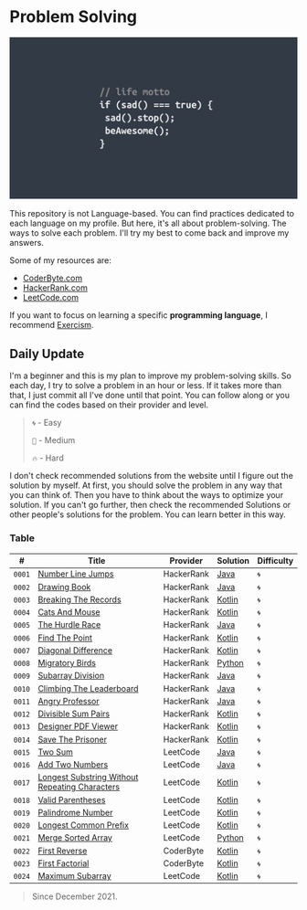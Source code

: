 # Problem Solving

![Header](media/pic01.jpg)

This repository is not Language-based. You can find practices dedicated to each language on my profile. But here, it's all about problem-solving. The ways to solve each problem. I'll try my best to come back and improve my answers.

Some of my resources are:

-   [CoderByte.com](#coderbyte)
-   [HackerRank.com](#hackerrank)
-   [LeetCode.com](#leetcode)

If you want to focus on learning a specific **programming language**, I recommend [Exercism](https://exercism.org/tracks).

## **Daily Update**

I'm a beginner and this is my plan to improve my problem-solving skills. So each day, I try to solve a problem in an hour or less. If it takes more than that, I just commit all I've done until that point. You can follow along or you can find the codes based on their provider and level.

> `🌀` - Easy
>
> `🎯` - Medium
>
> `🔥` - Hard

I don't check recommended solutions from the website until I figure out the solution by myself. At first, you should solve the problem in any way that you can think of. Then you have to think about the ways to optimize your solution. If you can't go further, then check the recommended Solutions or other people's solutions for the problem. You can learn better in this way.

### Table

| # | Title | Provider | Solution | Difficulty |
| ------ | -------- | ------ | ------ | ------ |
| `0001` | [Number Line Jumps](https://www.hackerrank.com/challenges/kangaroo/problem) | HackerRank | [Java](https://github.com/MahdiDavoodi/ProblemSolving/blob/main/HackerRank/NumberLineJumps/Solution.java) | `🌀` |
| `0002` | [Drawing Book](https://www.hackerrank.com/challenges/drawing-book/problem) | HackerRank | [Java](https://github.com/MahdiDavoodi/ProblemSolving/blob/main/HackerRank/DrawingBook/Solution.java) | `🌀` |
| `0003` | [Breaking The Records](https://www.hackerrank.com/challenges/breaking-best-and-worst-records/problem?isFullScreen=true) | HackerRank | [Kotlin](https://github.com/MahdiDavoodi/ProblemSolving/blob/main/HackerRank/BreakingTheRecords/Solution.kt) | `🌀` |
| `0004` | [Cats And Mouse](https://www.hackerrank.com/challenges/cats-and-a-mouse/problem?isFullScreen=true) | HackerRank | [Kotlin](https://github.com/MahdiDavoodi/ProblemSolving/blob/main/HackerRank/CatsAndMouse/Solution.kt) | `🌀` |
| `0005` | [The Hurdle Race](https://www.hackerrank.com/challenges/the-hurdle-race/problem?isFullScreen=true) | HackerRank | [Java](https://github.com/MahdiDavoodi/ProblemSolving/blob/main/HackerRank/TheHurdleRace/Solution.java) | `🌀` |
| `0006` | [Find The Point](https://www.hackerrank.com/challenges/find-point/problem?isFullScreen=true) | HackerRank | [Kotlin](https://github.com/MahdiDavoodi/ProblemSolving/blob/main/HackerRank/FindThePoint/Solution.kt) | `🌀` |
| `0007` | [Diagonal Difference](https://www.hackerrank.com/challenges/diagonal-difference/problem) | HackerRank | [Kotlin](https://github.com/MahdiDavoodi/ProblemSolving/blob/main/HackerRank/DiagonalDifference/Solution.kt) | `🌀` |
| `0008` | [Migratory Birds](https://www.hackerrank.com/challenges/migratory-birds/problem?isFullScreen=true) | HackerRank | [Python](https://github.com/MahdiDavoodi/ProblemSolving/blob/main/HackerRank/MigratoryBirds/Solution.py) | `🌀` |
| `0009` | [Subarray Division](https://www.hackerrank.com/challenges/the-birthday-bar/problem?isFullScreen=true) | HackerRank | [Java](https://github.com/MahdiDavoodi/ProblemSolving/blob/main/HackerRank/SubarrayDivision/Solution.java) | `🌀` |
| `0010` | [Climbing The Leaderboard](https://www.hackerrank.com/challenges/climbing-the-leaderboard/problem?isFullScreen=true) | HackerRank | [Java](https://github.com/MahdiDavoodi/ProblemSolving/blob/main/HackerRank/ClimbingTheLeaderboard/Solution.java) | `🌀` |
| `0011` | [Angry Professor](https://www.hackerrank.com/challenges/angry-professor/problem?isFullScreen=true) | HackerRank | [Java](https://github.com/MahdiDavoodi/ProblemSolving/blob/main/HackerRank/AngryProfessor/Solution.java) | `🌀` |
| `0012` | [Divisible Sum Pairs](https://www.hackerrank.com/challenges/divisible-sum-pairs/problem?isFullScreen=true) | HackerRank | [Kotlin](https://github.com/MahdiDavoodi/ProblemSolving/blob/main/HackerRank/DivisibleSumPairs/Solution.kt) | `🌀` |
| `0013` | [Designer PDF Viewer](https://www.hackerrank.com/challenges/designer-pdf-viewer/problem?isFullScreen=true) | HackerRank | [Kotlin](https://github.com/MahdiDavoodi/ProblemSolving/blob/main/HackerRank/DesignerPdfViewer/Solution.kt) | `🌀` |
| `0014` | [Save The Prisoner](https://www.hackerrank.com/challenges/save-the-prisoner/problem?isFullScreen=true) | HackerRank | [Kotlin](https://github.com/MahdiDavoodi/ProblemSolving/blob/main/HackerRank/SaveThePrisoner/Solution.kt) | `🌀` |
| `0015` | [Two Sum](https://leetcode.com/problems/two-sum/) | LeetCode | [Java](https://github.com/MahdiDavoodi/ProblemSolving/blob/main/LeetCode/TwoSum/Solution.java) | `🌀` |
| `0016` | [Add Two Numbers](https://leetcode.com/problems/add-two-numbers/) | LeetCode | [Java](https://github.com/MahdiDavoodi/ProblemSolving/blob/main/LeetCode/AddTwoNumbers/Solution.java) | `🌀` |
| `0017` | [Longest Substring Without Repeating Characters](https://leetcode.com/problems/longest-substring-without-repeating-characters/) | LeetCode | [Kotlin](https://github.com/MahdiDavoodi/ProblemSolving/blob/main/LeetCode/LongestSubstringWithoutRepeatingCharacters/Solution.kt) | `🌀` |
| `0018` | [Valid Parentheses](https://leetcode.com/problems/valid-parentheses/) | LeetCode | [Kotlin](https://github.com/MahdiDavoodi/ProblemSolving/blob/main/LeetCode/ValidParentheses/Solution.kt) | `🌀` |
| `0019` | [Palindrome Number](https://leetcode.com/problems/palindrome-number/) | LeetCode | [Kotlin](https://github.com/MahdiDavoodi/ProblemSolving/blob/main/LeetCode/PalindromeNumber/Solution.kt) | `🌀` |
| `0020` | [Longest Common Prefix](https://leetcode.com/problems/longest-common-prefix/) | LeetCode | [Kotlin](https://github.com/MahdiDavoodi/ProblemSolving/blob/main/LeetCode/LongestCommonPrefix/Solution.kt) | `🌀` |
| `0021` | [Merge Sorted Array](https://leetcode.com/problems/merge-sorted-array/) | LeetCode | [Python](https://github.com/MahdiDavoodi/ProblemSolving/blob/main/LeetCode/MergeSortedArray/Solution.py) | `🌀` |
| `0022` | [First Reverse](https://coderbyte.com/information/First%20Reverse) | CoderByte | [Kotlin](https://github.com/MahdiDavoodi/ProblemSolving/blob/main/CoderByte/FirstReverse/Solution.kt) | `🌀` |
| `0023` | [First Factorial](https://coderbyte.com/editor/First%20Factorial:Kotlin) | CoderByte | [Kotlin](https://github.com/MahdiDavoodi/ProblemSolving/blob/main/CoderByte/FirstFactorial/Solution.kt) | `🌀` |
| `0024` | [Maximum Subarray](https://leetcode.com/problems/maximum-subarray/) | LeetCode | [Kotlin](https://github.com/MahdiDavoodi/ProblemSolving/blob/main/LeetCode/MaximumSubarray/Solution.kt) | `🌀` |


> Since December 2021.
